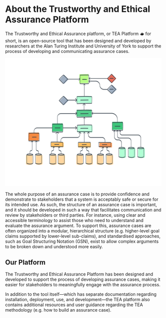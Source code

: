 # About the Trustworthy and Ethical Assurance Platform

The Trustworthy and Ethical Assurance platform, or TEA Platform 🫖 for short, is
an open-source tool that has been designed and developed by researchers at the
Alan Turing Institute and University of York to support the process of
developing and communicating assurance cases.

![A stylised illustration of an assurance case.](assets/images/assurance-case-large.png)

The whole purpose of an assurance case is to provide confidence and demonstrate
to stakeholders that a system is acceptably safe or secure for its intended use.
As such, the structure of an assurance case is important, and it should be
developed in such a way that facilitates communication and review by
stakeholders or third parties. For instance, using clear and accessible
terminology to assist those who need to understand and evaluate the assurance
argument. To support this, assurance cases are often organized into a modular,
hierarchical structure (e.g. higher-level goal claims supported by lower-level
sub-claims), and standardised approaches, such as Goal Structuring Notation
(GSN), exist to allow complex arguments to be broken down and understood more
easily.

## Our Platform

The Trustworthy and Ethical Assurance Platform has been designed and developed
to support the process of developing assurance cases, making it easier for
stakeholders to meaningfully engage with the assurance process.

<!-- !!! info "Current Project"

    Historically, an assurance case is a formal method of documentation, commonly used in safety-critical systems, which presents an argument for how a system satisfies particular safety, security, or reliability requirements (i.e. a goal). Assurance cases have been widely used in industries like energy, aviation, automotive, and more recently, healthcare, where the failure of a system to operate as expected can lead to significant consequences, including loss of life.

    [Explain process of simplification and accessibility...]

    -->

In addition to the tool itself—which has separate documentation regarding
installation, deployment, use, and development—the TEA platform also contains
additional resources and user guidance regarding the TEA methodology (e.g. how
to build an assurance case).

<!-- add list to relevant resources -->
